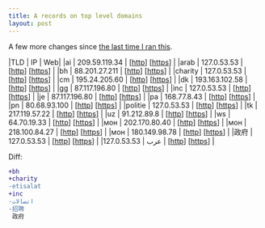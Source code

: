 ```yaml
---
title: A records on top level domains
layout: post
---
```


A few more changes since [the last time I ran this](/blog/2018/06/02/google-tld-no-more-a-records/).

|TLD | IP | Web|
|ai | 209.59.119.34 | [[http](http://ai)] [[https](https://ai)] |
|arab | 127.0.53.53 | [[http](http://arab)] [[https](https://arab)] |
|bh | 88.201.27.211 | [[http](http://bh)] [[https](https://bh)] |
|charity | 127.0.53.53 | [[http](http://charity)] [[https](https://charity)] |
|cm | 195.24.205.60 | [[http](http://cm)] [[https](https://cm)] |
|dk | 193.163.102.58 | [[http](http://dk)] [[https](https://dk)] |
|gg | 87.117.196.80 | [[http](http://gg)] [[https](https://gg)] |
|inc | 127.0.53.53 | [[http](http://inc)] [[https](https://inc)] |
|je | 87.117.196.80 | [[http](http://je)] [[https](https://je)] |
|pa | 168.77.8.43 | [[http](http://pa)] [[https](https://pa)] |
|pn | 80.68.93.100 | [[http](http://pn)] [[https](https://pn)] |
|politie | 127.0.53.53 | [[http](http://politie)] [[https](https://politie)] |
|tk | 217.119.57.22 | [[http](http://tk)] [[https](https://tk)] |
|uz | 91.212.89.8 | [[http](http://uz)] [[https](https://uz)] |
|ws | 64.70.19.33 | [[http](http://ws)] [[https](https://ws)] |
|мон | 202.170.80.40 | [[http](http://мон)] [[https](https://мон)] |
|мон | 218.100.84.27 | [[http](http://мон)] [[https](https://мон)] |
|мон | 180.149.98.78 | [[http](http://мон)] [[https](https://мон)] |
|政府 | 127.0.53.53 | [[http](http://政府)] [[https](https://政府)] |
|عرب | 127.0.53.53 | [[http](http://عرب)] [[https](https://عرب)] |

Diff:

```diff
+bh
+charity
-etisalat
+inc
-اتصالات
-招聘
 政府
```
